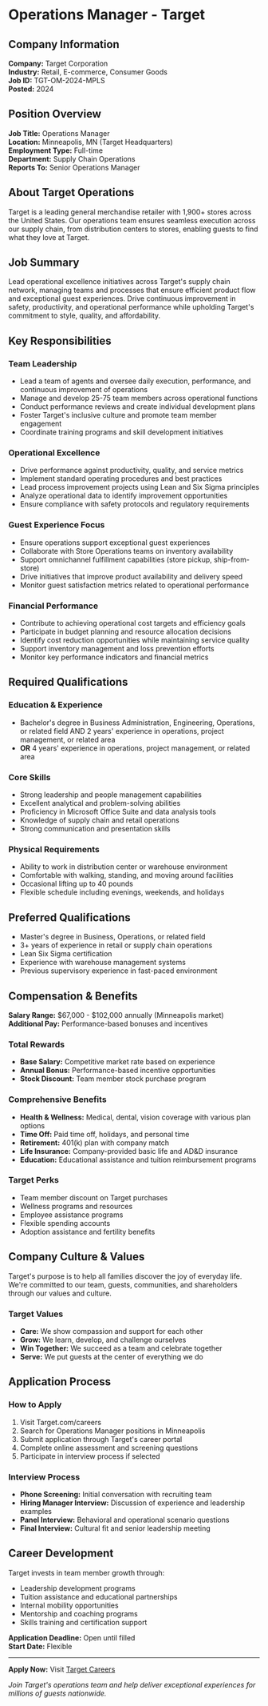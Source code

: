 # Operations Manager - Target

## Company Information
**Company:** Target Corporation  
**Industry:** Retail, E-commerce, Consumer Goods  
**Job ID:** TGT-OM-2024-MPLS  
**Posted:** 2024  

## Position Overview
**Job Title:** Operations Manager  
**Location:** Minneapolis, MN (Target Headquarters)  
**Employment Type:** Full-time  
**Department:** Supply Chain Operations  
**Reports To:** Senior Operations Manager  

## About Target Operations
Target is a leading general merchandise retailer with 1,900+ stores across the United States. Our operations team ensures seamless execution across our supply chain, from distribution centers to stores, enabling guests to find what they love at Target.

## Job Summary
Lead operational excellence initiatives across Target's supply chain network, managing teams and processes that ensure efficient product flow and exceptional guest experiences. Drive continuous improvement in safety, productivity, and operational performance while upholding Target's commitment to style, quality, and affordability.

## Key Responsibilities

### Team Leadership
- Lead a team of agents and oversee daily execution, performance, and continuous improvement of operations
- Manage and develop 25-75 team members across operational functions
- Conduct performance reviews and create individual development plans
- Foster Target's inclusive culture and promote team member engagement
- Coordinate training programs and skill development initiatives

### Operational Excellence
- Drive performance against productivity, quality, and service metrics
- Implement standard operating procedures and best practices
- Lead process improvement projects using Lean and Six Sigma principles
- Analyze operational data to identify improvement opportunities
- Ensure compliance with safety protocols and regulatory requirements

### Guest Experience Focus
- Ensure operations support exceptional guest experiences
- Collaborate with Store Operations teams on inventory availability
- Support omnichannel fulfillment capabilities (store pickup, ship-from-store)
- Drive initiatives that improve product availability and delivery speed
- Monitor guest satisfaction metrics related to operational performance

### Financial Performance
- Contribute to achieving operational cost targets and efficiency goals
- Participate in budget planning and resource allocation decisions
- Identify cost reduction opportunities while maintaining service quality
- Support inventory management and loss prevention efforts
- Monitor key performance indicators and financial metrics

## Required Qualifications

### Education & Experience
- Bachelor's degree in Business Administration, Engineering, Operations, or related field AND 2 years' experience in operations, project management, or related area
- **OR** 4 years' experience in operations, project management, or related area

### Core Skills
- Strong leadership and people management capabilities
- Excellent analytical and problem-solving abilities
- Proficiency in Microsoft Office Suite and data analysis tools
- Knowledge of supply chain and retail operations
- Strong communication and presentation skills

### Physical Requirements
- Ability to work in distribution center or warehouse environment
- Comfortable with walking, standing, and moving around facilities
- Occasional lifting up to 40 pounds
- Flexible schedule including evenings, weekends, and holidays

## Preferred Qualifications
- Master's degree in Business, Operations, or related field
- 3+ years of experience in retail or supply chain operations
- Lean Six Sigma certification
- Experience with warehouse management systems
- Previous supervisory experience in fast-paced environment

## Compensation & Benefits
**Salary Range:** $67,000 - $102,000 annually (Minneapolis market)  
**Additional Pay:** Performance-based bonuses and incentives  

### Total Rewards
- **Base Salary:** Competitive market rate based on experience
- **Annual Bonus:** Performance-based incentive opportunities
- **Stock Discount:** Team member stock purchase program

### Comprehensive Benefits
- **Health & Wellness:** Medical, dental, vision coverage with various plan options
- **Time Off:** Paid time off, holidays, and personal time
- **Retirement:** 401(k) plan with company match
- **Life Insurance:** Company-provided basic life and AD&D insurance
- **Education:** Educational assistance and tuition reimbursement programs

### Target Perks
- Team member discount on Target purchases
- Wellness programs and resources
- Employee assistance programs
- Flexible spending accounts
- Adoption assistance and fertility benefits

## Company Culture & Values
Target's purpose is to help all families discover the joy of everyday life. We're committed to our team, guests, communities, and shareholders through our values and culture.

### Target Values
- **Care:** We show compassion and support for each other
- **Grow:** We learn, develop, and challenge ourselves
- **Win Together:** We succeed as a team and celebrate together
- **Serve:** We put guests at the center of everything we do

## Application Process

### How to Apply
1. Visit Target.com/careers
2. Search for Operations Manager positions in Minneapolis
3. Submit application through Target's career portal
4. Complete online assessment and screening questions
5. Participate in interview process if selected

### Interview Process
- **Phone Screening:** Initial conversation with recruiting team
- **Hiring Manager Interview:** Discussion of experience and leadership examples
- **Panel Interview:** Behavioral and operational scenario questions
- **Final Interview:** Cultural fit and senior leadership meeting

## Career Development
Target invests in team member growth through:
- Leadership development programs
- Tuition assistance and educational partnerships
- Internal mobility opportunities
- Mentorship and coaching programs
- Skills training and certification support

**Application Deadline:** Open until filled  
**Start Date:** Flexible  

---

**Apply Now:** Visit [Target Careers](https://corporate.target.com/careers/job-search/supply-chain/operations-manager) 

*Join Target's operations team and help deliver exceptional experiences for millions of guests nationwide.*